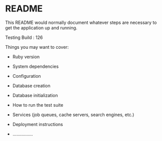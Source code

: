 # README

This README would normally document whatever steps are necessary to get the
application up and running.

Testing Build : 126

Things you may want to cover:

* Ruby version

* System dependencies

* Configuration

* Database creation

* Database initialization

* How to run the test suite

* Services (job queues, cache servers, search engines, etc.)

* Deployment instructions

* ................
